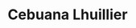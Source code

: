 ---
title: "Cebuana Lhuillier"
url: /lapu-lapu/cebuana-lhuillier-basak-cagodoy-bankal-buaya-road/
shop: pawnbroker
---